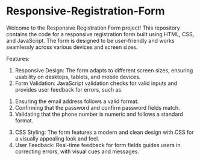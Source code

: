 # Responsive-Registration-Form

Welcome to the Responsive Registration Form project! This repository contains the code for a responsive registration form built using HTML, CSS, and JavaScript. The form is designed to be user-friendly and works seamlessly across various devices and screen sizes.

Features:

1. Responsive Design: The form adapts to different screen sizes, ensuring usability on desktops, tablets, and mobile devices.
2. Form Validation: JavaScript validation checks for valid inputs and provides user feedback for errors, such as:
1) Ensuring the email address follows a valid format.
2) Confirming that the password and confirm password fields match.
3) Validating that the phone number is numeric and follows a standard format.
3. CSS Styling: The form features a modern and clean design with CSS for a visually appealing look and feel.
4. User Feedback: Real-time feedback for form fields guides users in correcting errors, with visual cues and messages.
